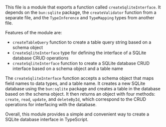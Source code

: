 This file is a module that exports a function called `createSqliteInterface`. It depends on the `bun:sqlite` package, the `createValidator` function from a separate file, and the `TypeInference` and `TypeMapping` types from another file. 

Features of the module are:
- `createTableQuery` function to create a table query string based on a schema object
- `CreateSqliteInterface` type for defining the interface of a SQLite database CRUD operations
- `createSqliteInterface` function to create a SQLite database CRUD interface based on a schema object and a table name

The `createSqliteInterface` function accepts a schema object that maps field names to data types, and a table name. It creates a new SQLite database using the `bun:sqlite` package and creates a table in the database based on the schema object. It then returns an object with four methods: `create`, `read`, `update`, and `deleteById`, which correspond to the CRUD operations for interfacing with the database. 

Overall, this module provides a simple and convenient way to create a SQLite database interface in TypeScript.
